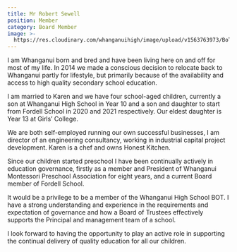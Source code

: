 ```yaml
---
title: Mr Robert Sewell
position: Member
category: Board Member
image: >-
  https://res.cloudinary.com/whanganuihigh/image/upload/v1563763973/BoT/Rob_Sewell_-_Photo.jpg
---
```

I am Whanganui born and bred and have been living here on and off for most of my life.  In 2014 we made a conscious decision to relocate back to Whanganui partly for lifestyle, but primarily because of the availability and access to high quality secondary school education.



I am married to Karen and we have four school-aged children, currently a son at Whanganui High School in Year 10 and a son and daughter to start from Fordell School in 2020 and 2021 respectively.  Our eldest daughter is Year 13 at Girls’ College. 



We are both self-employed running our own successful businesses, I am director of an engineering consultancy, working in industrial capital project development.  Karen is a chef and owns Honest Kitchen.



Since our children started preschool I have been continually actively in education governance, firstly as a member and President of Whanganui Montessori Preschool Association for eight years, and a current Board member of Fordell School.



It would be a privilege to be a member of the Whanganui High School BOT. I have a strong understanding and experience in the requirements and expectation of governance and how a Board of Trustees effectively supports the Principal and management team of a school.



I look forward to having the opportunity to play an active role in supporting the continual delivery of quality education for all our children.
